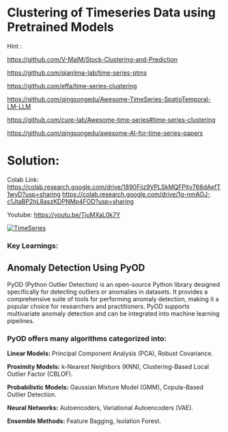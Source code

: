 # Clustering of Timeseries Data using Pretrained Models 

Hint : 

https://github.com/V-MalM/Stock-Clustering-and-Prediction

https://github.com/qianlima-lab/time-series-ptms

https://github.com/effa/time-series-clustering

https://github.com/qingsongedu/Awesome-TimeSeries-SpatioTemporal-LM-LLM

https://github.com/cure-lab/Awesome-time-series#time-series-clustering

https://github.com/qingsongedu/awesome-AI-for-time-series-papers

# Solution:

Colab Link: https://colab.research.google.com/drive/1890Fijz9VPLSkMQFPjtv768dAefT1wyD?usp=sharing 
            https://colab.research.google.com/drive/1g-nmAOJ-c1JtaBP2hL8aszKDPNMp4FOD?usp=sharing

Youtube: https://youtu.be/TjuMXaL0k7Y 

[![TimeSeries](https://img.youtube.com/vi/TjuMXaL0k7Y/0.jpg)](https://www.youtube.com/watch?v=TjuMXaL0k7Y) 

### Key Learnings:

## Anomaly Detection Using PyOD
PyOD (Python Outlier Detection) is an open-source Python library designed specifically for detecting outliers or anomalies in datasets. It provides a comprehensive suite of tools for performing anomaly detection, making it a popular choice for researchers and practitioners. PyOD supports multivariate anomaly detection and can be integrated into machine learning pipelines.

### PyOD offers many algorithms categorized into:

**Linear Models:** Principal Component Analysis (PCA), Robust Covariance.

**Proximity Models:** k-Nearest Neighbors (KNN), Clustering-Based Local Outlier Factor (CBLOF).

**Probabilistic Models:** Gaussian Mixture Model (GMM), Copula-Based Outlier Detection.

**Neural Networks:** Autoencoders, Variational Autoencoders (VAE).

**Ensemble Methods:** Feature Bagging, Isolation Forest.






